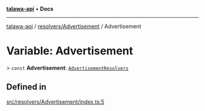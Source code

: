 [**talawa-api**](../../../README.md) • **Docs**

***

[talawa-api](../../../modules.md) / [resolvers/Advertisement](../README.md) / Advertisement

# Variable: Advertisement

\> `const` **Advertisement**: [`AdvertisementResolvers`](../../../types/generatedGraphQLTypes/type-aliases/AdvertisementResolvers.md)

## Defined in

[src/resolvers/Advertisement/index.ts:5](https://github.com/PalisadoesFoundation/talawa-api/blob/f4877b986932181336f42a7336754de05976cd97/src/resolvers/Advertisement/index.ts#L5)
